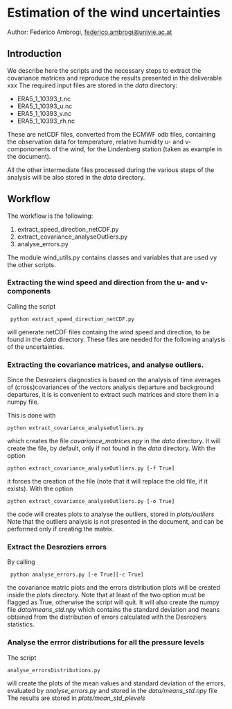 # Estimation of the wind uncertainties

  Author: Federico Ambrogi, federico.ambrogi@univie.ac.at



## Introduction
We describe here the scripts and the necessary steps to extract the covariance matrices
and reproduce the results presented in the deliverable xxx
The required input files are stored in the *data* directory:
- ERA5_1_10393_t.nc
- ERA5_1_10393_u.nc
- ERA5_1_10393_v.nc
- ERA5_1_10393_rh.nc

These are netCDF files, converted from the ECMWF odb files, containing the observation data for temperature, relative humidity u- and v-compononents of the wind,
for the Lindenberg station (taken as example in the document).

All the other intermediate files processed during the various steps of the analysis will be also 
stored in the *data* directory.

## Workflow

The workflow is the following:
1. extract_speed_direction_netCDF.py 
2. extract_covariance_analyseOutliers.py
3. analyse_errors.py 

The module wind_utils.py contains classes and variables that are used vy the other scripts.

### Extracting the wind speed and direction from the u- and v-components

Calling the script

` python extract_speed_direction_netCDF.py` 

will generate netCDF files containg the wind speed and direction, to be found in the *data* directory.
These files are needed for the following analysis of the uncertainties.

### Extracting the covariance matrices, and analyse outliers.

Since the Desroziers diagnostics is based on the analysis of time averages of (cross)covariances of the vectors analysis departure
 and background departures, it is is convenient to extract such matrices and store them in a numpy file.

This is done with

`python extract_covariance_analyseOutliers.py`

which creates the file *covariance_matrices.npy* in the *data* directory.
It will create the file, by default, only if not found in the *data* directory.
With the option

`python extract_covariance_analyseOutliers.py [-f True] `

it forces the creation of the file (note that it will replace the old file, if it exists).
With the option

`python extract_covariance_analyseOutliers.py [-o True] `

the code will creates plots to analyse the outliers, stored in *plots/outliers*
Note that the outliers analysis is not presented in the document, and can be performed
only if creating the matrix.

### Extract the Desroziers errors
By calling

` python analyse_errors.py [-e True][-c True]`

the covariance matric plots and the errors distribution plots will be created inside the *plots* directory.
Note that at least of the two option must be flagged as True, otherwise the script will quit.
It will also create the numpy file *data/means_std.npy* which contains
the standard deviation and means obtained from the distribution of errors
calculated with the Desroziers statistics.

### Analyse the errror distributions for all the pressure levels
The script 

`analyse_errorsDistributions.py`

will create the plots of the mean values and standard deviation of the errors, 
evaluated by *analyse_errors.py* and stored in the *data/means_std.npy* file
The results are stored in *plots/mean_std_plevels*



 